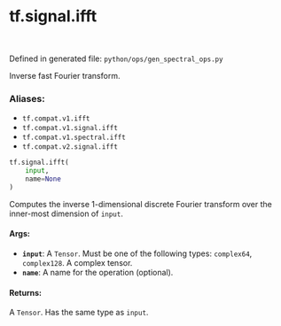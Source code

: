 <div itemscope itemtype="http://developers.google.com/ReferenceObject">
<meta itemprop="name" content="tf.signal.ifft" />
<meta itemprop="path" content="Stable" />
</div>

# tf.signal.ifft

<!-- Insert buttons -->

<table class="tfo-notebook-buttons tfo-api" align="left">
</table>

Defined in generated file: `python/ops/gen_spectral_ops.py`



<!-- Start diff -->
Inverse fast Fourier transform.

### Aliases:

* `tf.compat.v1.ifft`
* `tf.compat.v1.signal.ifft`
* `tf.compat.v1.spectral.ifft`
* `tf.compat.v2.signal.ifft`


``` python
tf.signal.ifft(
    input,
    name=None
)
```



<!-- Placeholder for "Used in" -->

Computes the inverse 1-dimensional discrete Fourier transform over the
inner-most dimension of `input`.

#### Args:


* <b>`input`</b>: A `Tensor`. Must be one of the following types: `complex64`, `complex128`.
  A complex tensor.
* <b>`name`</b>: A name for the operation (optional).


#### Returns:

A `Tensor`. Has the same type as `input`.
